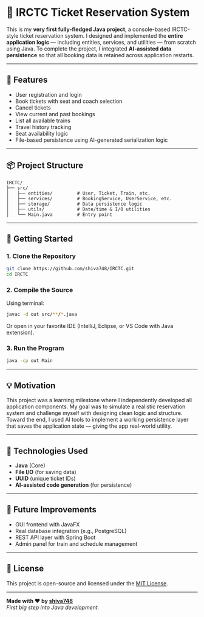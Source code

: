 # 🚉 IRCTC Ticket Reservation System

This is my **very first fully-fledged Java project**, a console-based IRCTC-style ticket reservation system. I designed and implemented the **entire application logic** — including entities, services, and utilities — from scratch using Java. To complete the project, I integrated **AI-assisted data persistence** so that all booking data is retained across application restarts.

---

## 🧠 Features

- User registration and login
- Book tickets with seat and coach selection
- Cancel tickets
- View current and past bookings
- List all available trains
- Travel history tracking
- Seat availability logic
- File-based persistence using AI-generated serialization logic

---

## 📦 Project Structure

```
IRCTC/
├── src/
│   ├── entities/         # User, Ticket, Train, etc.
│   ├── services/         # BookingService, UserService, etc.
│   ├── storage/          # Data persistence logic
│   ├── utils/            # Date/time & I/O utilities
│   └── Main.java         # Entry point
```

---

## 🚀 Getting Started

### 1. Clone the Repository

```bash
git clone https://github.com/shiva748/IRCTC.git
cd IRCTC
```

### 2. Compile the Source

Using terminal:

```bash
javac -d out src/**/*.java
```

Or open in your favorite IDE (IntelliJ, Eclipse, or VS Code with Java extension).

### 3. Run the Program

```bash
java -cp out Main
```

---

## 💡 Motivation

This project was a learning milestone where I independently developed all application components. My goal was to simulate a realistic reservation system and challenge myself with designing clean logic and structure. Toward the end, I used AI tools to implement a working persistence layer that saves the application state — giving the app real-world utility.

---

## 🧩 Technologies Used

- **Java** (Core)
- **File I/O** (for saving data)
- **UUID** (unique ticket IDs)
- **AI-assisted code generation** (for persistence)

---

## 🔮 Future Improvements

- GUI frontend with JavaFX
- Real database integration (e.g., PostgreSQL)
- REST API layer with Spring Boot
- Admin panel for train and schedule management

---

## 📄 License

This project is open-source and licensed under the [MIT License](LICENSE).

---

**Made with ❤️ by [shiva748](https://github.com/shiva748)**  
*First big step into Java development.*
